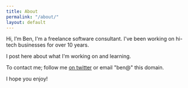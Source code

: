 ```yaml
---
title: About
permalink: "/about/"
layout: default
---
```


Hi, I’m Ben, I'm a freelance software consultant. I've been working on hi-tech businesses for over 10 years.

I post here about what I'm working on and learning.

To contact me; follow me [on twitter](https://twitter.com/ben_howes) or email "ben@" this domain.

I hope you enjoy!
